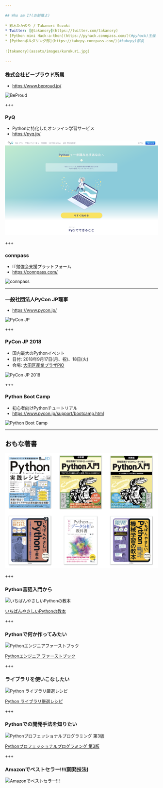 ```yaml
---

## Who am I?(お前誰よ)

* 鈴木たかのり / Takanori Suzuki
* Twitter: [@takanory](https://twitter.com/takanory)
* [Python mini Hack-a-thon](https://pyhack.connpass.com/)(#pyhack)主催
* [Pythonボルダリング部](https://kabepy.connpass.com/)(#kabepy)部長

![takanory](assets/images/kurokuri.jpg)

---
```


### 株式会社ビープラウド所属

* https://www.beproud.jp/

![BeProud](assets/images/beproud.png)

+++

### PyQ

* Pythonに特化したオンライン学習サービス
* https://pyq.jp/

![PyQ](assets/images/pyq.png)

+++

### connpass

* IT勉強会支援プラットフォーム
* https://connpass.com/

![connpass](assets/images/connpass.png)

---

### 一般社団法人PyCon JP理事

* https://www.pycon.jp/

![PyCon JP](assets/images/pyconjp_logo.png)

+++

### PyCon JP 2018

* 国内最大のPythonイベント
* 日付: 2018年9月17日(月、祝)、18日(火)
* 会場: [大田区産業プラザPiO](https://www.pio-ota.net/)

![PyCon JP 2018](assets/images/pyconjp2018logo.png)

+++

### Python Boot Camp

* 初心者向けPythonチュートリアル
* https://www.pycon.jp/support/bootcamp.html

![Python Boot Camp](assets/images/python-boot-camp-logo.png)

---

## おもな著書

![おもな著書](assets/images/takanory-books.png)

+++

### Python言語入門から

![いちばんやさしいPythonの教本](assets/images/ichiyasa.jpg)

[いちばんやさしいPythonの教本](https://book.impress.co.jp/books/1116101151 "いちばんやさしいPythonの教本 人気講師が教える基礎からサーバサイド開発まで - インプレスブックス")

+++

### Pythonで何か作ってみたい

![Pythonエンジニアファーストブック](assets/images/pyfirst.jpg)

[Pythonエンジニア ファーストブック](http://gihyo.jp/book/2017/978-4-7741-9222-2 "Pythonエンジニア ファーストブック：書籍案内｜技術評論社")

+++

### ライブラリを使いこなしたい

![Python ライブラリ厳選レシピ](assets/images/recipe.jpg)

[Python ライブラリ厳選レシピ](http://gihyo.jp/book/2015/978-4-7741-7707-6 "Python ライブラリ厳選レシピ：書籍案内｜技術評論社")

+++

### Pythonでの開発手法を知りたい

![Pythonプロフェッショナルプログラミング 第3版](assets/images/pypro3.jpg)

[Pythonプロフェッショナルプログラミング 第3版](http://www.shuwasystem.co.jp/products/7980html/5382.html)

+++

### Amazonでベストセラー!!!(開発技法)

![Amazonでベストセラー!!!](assets/images/pypro3-best-seller.png)
